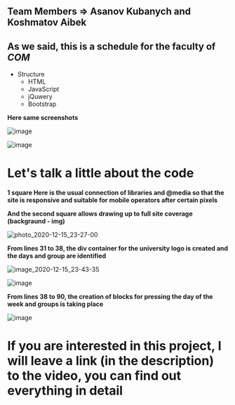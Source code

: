 ##  Team Members => Asanov Kubanych and Koshmatov Aibek 
 ## As we said, this is a schedule for the faculty of _COM_ 
  * Structure 
      * HTML
      * JavaScript
      * jQuwery 
      * Bootstrap

 **Here same screenshots**
 
![image](https://user-images.githubusercontent.com/58214386/102248963-07636f00-3f2c-11eb-9fc5-740fc8e78811.png)

![image](https://user-images.githubusercontent.com/58214386/102249130-37ab0d80-3f2c-11eb-9f2c-887262b0bf04.png)

# Let's talk a little about the code
**1 square  Here is the usual connection of libraries and @media so that the site is responsive and suitable for mobile operators after certain pixels**

**And the second square allows drawing up to full site coverage (backgraund - img)**

![photo_2020-12-15_23-27-00](https://user-images.githubusercontent.com/58214386/102251115-94a7c300-3f2e-11eb-87a6-9d800a11ed5a.png)

**From lines 31 to 38, the div container for the university logo is created and the days and group are identified**

![image_2020-12-15_23-43-35](https://user-images.githubusercontent.com/58214386/102251787-78585600-3f2f-11eb-93e8-f3ba56ca8a6a.png)

![image](https://user-images.githubusercontent.com/58214386/102252541-67f4ab00-3f30-11eb-9513-5c9a2978e8c2.png)

**From lines 38 to 90, the creation of blocks for pressing the day of the week and groups is taking place**

![image](https://user-images.githubusercontent.com/58214386/102253274-4f38c500-3f31-11eb-906d-eff52ce8a7ab.png)

# If you are interested in this project, I will leave a link (in the description) to the video, you can find out everything in detail

